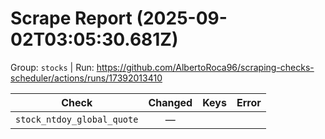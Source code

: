 # Scrape Report (2025-09-02T03:05:30.681Z)

Group: `stocks`  |  Run: https://github.com/AlbertoRoca96/scraping-checks-scheduler/actions/runs/17392013410

| Check | Changed | Keys | Error |
|---|:---:|:--|:--|
| `stock_ntdoy_global_quote` | — |  |  |
